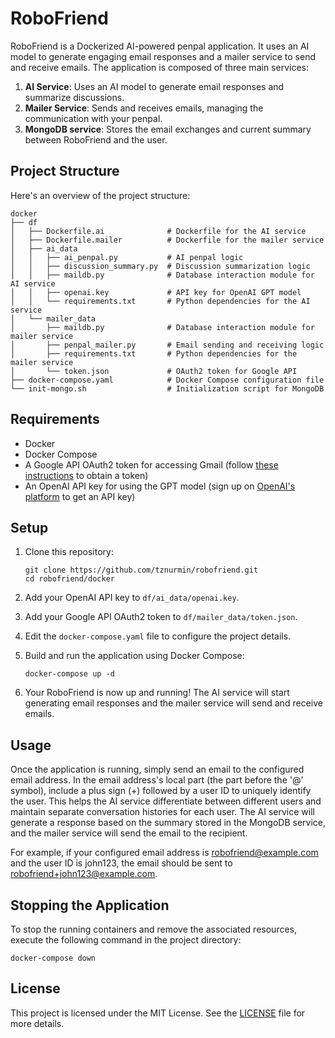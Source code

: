 # RoboFriend

RoboFriend is a Dockerized AI-powered penpal application. It uses an AI model to generate engaging email responses and a mailer service to send and receive emails. The application is composed of three main services:

1. **AI Service**: Uses an AI model to generate email responses and summarize discussions.
2. **Mailer Service**: Sends and receives emails, managing the communication with your penpal.
3. **MongoDB service**: Stores the email exchanges and current summary between RoboFriend and the user.

## Project Structure

Here's an overview of the project structure:

```
docker
├── df
│   ├── Dockerfile.ai              # Dockerfile for the AI service
│   ├── Dockerfile.mailer          # Dockerfile for the mailer service
│   ├── ai_data
│   │   ├── ai_penpal.py           # AI penpal logic
│   │   ├── discussion_summary.py  # Discussion summarization logic
│   │   ├── maildb.py              # Database interaction module for AI service
│   │   ├── openai.key             # API key for OpenAI GPT model
│   │   └── requirements.txt       # Python dependencies for the AI service
│   └── mailer_data
│       ├── maildb.py              # Database interaction module for mailer service
│       ├── penpal_mailer.py       # Email sending and receiving logic
│       ├── requirements.txt       # Python dependencies for the mailer service
│       └── token.json             # OAuth2 token for Google API
├── docker-compose.yaml            # Docker Compose configuration file
└── init-mongo.sh                  # Initialization script for MongoDB
```

## Requirements

- Docker
- Docker Compose
- A Google API OAuth2 token for accessing Gmail (follow [these instructions](https://developers.google.com/identity/protocols/oauth2) to obtain a token)
- An OpenAI API key for using the GPT model (sign up on [OpenAI's platform](https://beta.openai.com/signup) to get an API key)

## Setup

1. Clone this repository:

   ```
   git clone https://github.com/tznurmin/robofriend.git
   cd robofriend/docker
   ```

2. Add your OpenAI API key to `df/ai_data/openai.key`.

3. Add your Google API OAuth2 token to `df/mailer_data/token.json`.

4. Edit the `docker-compose.yaml` file to configure the project details.

5. Build and run the application using Docker Compose:

   ```
   docker-compose up -d
   ```

6. Your RoboFriend is now up and running! The AI service will start generating email responses and the mailer service will send and receive emails.

## Usage

Once the application is running, simply send an email to the configured email address. In the email address's local part (the part before the '@' symbol), include a plus sign (+) followed by a user ID to uniquely identify the user. This helps the AI service differentiate between different users and maintain separate conversation histories for each user. The AI service will generate a response based on the summary stored in the MongoDB service, and the mailer service will send the email to the recipient.

For example, if your configured email address is robofriend@example.com and the user ID is john123, the email should be sent to robofriend+john123@example.com.

## Stopping the Application

To stop the running containers and remove the associated resources, execute the following command in the project directory:

```
docker-compose down
```

## License

This project is licensed under the MIT License. See the [LICENSE](LICENSE) file for more details.
